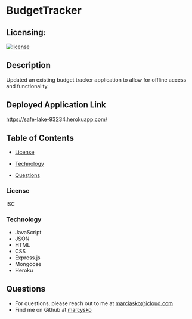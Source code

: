 # BudgetTracker

## Licensing:
  [![license](https://img.shields.io/badge/license-ISC-yellow)](https://shields.io)

## Description
Updated an existing budget tracker application to allow for offline access and functionality.



 
##  Deployed Application Link
https://safe-lake-93234.herokuapp.com/







## Table of Contents
 
  * [License](#License)
  
  * [Technology](#Technology)
  
  * [Questions](#Questions)
 




### License
ISC
### Technology

- JavaScript
- JSON
- HTML
- CSS
- Express.js
- Mongoose
- Heroku







## Questions
* For questions, please reach out to me at marciasko@icloud.com
* Find me on Github at [marcysko](http://github.com/marcysko)
